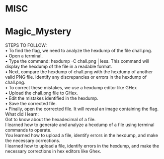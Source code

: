 # MISC
# **Magic_Mystery**
STEPS TO FOLLOW: <br/>
•	To find the flag, we need to analyze the hexdump of the file chall.png. <br/>
•	Open a terminal. <br/>
•	Type the command: hexdump -C chall.png | less. This command will display the hexdump of the file in a readable format. <br/>
•	Next, compare the hexdump of chall.png with the hexdump of another valid PNG file. Identify any discrepancies or errors in the hexdump of chall.png. <br/>
•	To correct these mistakes, we use a hexdump editor like GHex <br/>
•	Upload the chall.png file to GHex. <br/>
•	Edit the mistakes identified in the hexdump. <br/>
•	Save the corrected file.<br/>
•	Finally, open the corrected file. It will reveal an image containing the flag. <br/>
What did I learn: <br/>
Got to know about the hexadecimal of a file. <br/>
I learned how to generate and analyze a hexdump of a file using terminal commands to operate. <br/>
You learned how to upload a file, identify errors in the hexdump, and make the necessary corrections. <br/>
I learned how to upload a file, identify errors in the hexdump, and make the necessary corrections in hex editors like Ghex.
